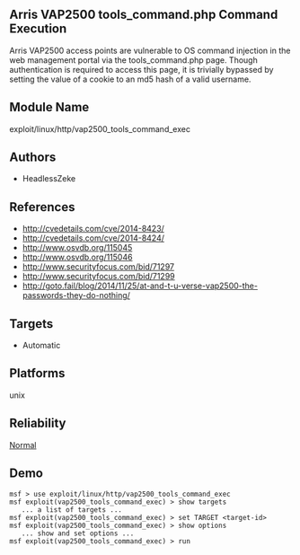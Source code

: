 ## Arris VAP2500 tools_command.php Command Execution

Arris VAP2500 access points are vulnerable to OS command 
injection in the web management portal via the 
tools_command.php page. Though authentication is required to 
access this page, it is trivially bypassed by setting the 
value of a cookie to an md5 hash of a valid username.


## Module Name
exploit/linux/http/vap2500_tools_command_exec

## Authors
* HeadlessZeke


## References
* http://cvedetails.com/cve/2014-8423/
* http://cvedetails.com/cve/2014-8424/
* http://www.osvdb.org/115045
* http://www.osvdb.org/115046
* http://www.securityfocus.com/bid/71297
* http://www.securityfocus.com/bid/71299
* http://goto.fail/blog/2014/11/25/at-and-t-u-verse-vap2500-the-passwords-they-do-nothing/



## Targets
* Automatic


## Platforms
unix

## Reliability
[Normal](https://github.com/rapid7/metasploit-framework/wiki/Exploit-Ranking)

## Demo

```
msf > use exploit/linux/http/vap2500_tools_command_exec
msf exploit(vap2500_tools_command_exec) > show targets
   ... a list of targets ...
msf exploit(vap2500_tools_command_exec) > set TARGET <target-id>
msf exploit(vap2500_tools_command_exec) > show options
   ... show and set options ...
msf exploit(vap2500_tools_command_exec) > run
```
    
    